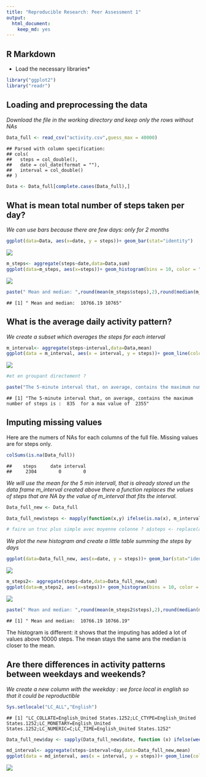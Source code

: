 ```yaml
---
title: "Reproducible Research: Peer Assessment 1"
output: 
  html_document:
    keep_md: yes
---
```




## R Markdown

* Load the necessary libraries*

```r
library("ggplot2")
library("readr")
```


## Loading and preprocessing the data


*Download the file in the working directory and keep only the rows without NAs*

```r
Data_full <- read_csv("activity.csv",guess_max = 40000)
```

```
## Parsed with column specification:
## cols(
##   steps = col_double(),
##   date = col_date(format = ""),
##   interval = col_double()
## )
```

```r
Data <- Data_full[complete.cases(Data_full),]
```



## What is mean total number of steps taken per day?

*We can use bars because there are few days: only for 2 months*

```r
ggplot(data=Data, aes(x=date, y = steps))+ geom_bar(stat="identity")
```

![](PA1_template_files/figure-html/unnamed-chunk-3-1.png)<!-- -->

```r
m_steps<- aggregate(steps~date,data=Data,sum)
ggplot(data=m_steps, aes(x=steps))+ geom_histogram(bins = 10, color = "white")
```

![](PA1_template_files/figure-html/unnamed-chunk-3-2.png)<!-- -->

```r
paste(" Mean and median: ",round(mean(m_steps$steps),2),round(median(m_steps$steps),2))
```

```
## [1] " Mean and median:  10766.19 10765"
```


## What is the average daily activity pattern?

*We create a subset which averages the steps for each interval*

```r
m_interval<- aggregate(steps~interval,data=Data,mean)
ggplot(data = m_interval, aes(x = interval, y = steps))+ geom_line(color = "#00AFBB", size = 1)
```

![](PA1_template_files/figure-html/unnamed-chunk-4-1.png)<!-- -->

```r
#et en groupant directement ?
```



```r
paste("The 5-minute interval that, on average, contains the maximum number of steps is : ",m_interval[m_interval$steps == max(m_interval$steps),"interval"]," for a max value of ",max(m_interval))
```

```
## [1] "The 5-minute interval that, on average, contains the maximum number of steps is :  835  for a max value of  2355"
```



## Imputing missing values


Here are the numers of NAs for each columns of the full file. Missing values are for steps only.

```r
colSums(is.na(Data_full))
```

```
##    steps     date interval 
##     2304        0        0
```

*We will use the mean for the 5 min intervall, that is already stored un the data frame m_interval created above
there a function replaces the values of steps that are NA by the value of m_interval that fits the interval.*

```r
Data_full_new <- Data_full

Data_full_new$steps <- mapply(function(x,y) ifelse(is.na(x), m_interval[m_interval$interval==y,"steps"], x), Data_full_new$steps, Data_full_new$interval)

# faire un truc plus simple avec moyenne colonne ? a$steps <- replace(a$steps, a$interval %in% b$interval, b$V1)
```


*We plot the new histogram and create a little table summing the steps by days*

```r
ggplot(data=Data_full_new, aes(x=date, y = steps))+ geom_bar(stat="identity") 
```

![](PA1_template_files/figure-html/unnamed-chunk-8-1.png)<!-- -->

```r
m_steps2<- aggregate(steps~date,data=Data_full_new,sum)
ggplot(data=m_steps2, aes(x=steps))+ geom_histogram(bins = 10, color = "white")
```

![](PA1_template_files/figure-html/unnamed-chunk-8-2.png)<!-- -->

```r
paste(" Mean and median: ",round(mean(m_steps2$steps),2),round(median(m_steps2$steps),2))
```

```
## [1] " Mean and median:  10766.19 10766.19"
```
The histogram is different: it shows that the imputing has added a lot of values above 10000 steps.
The mean stays the same ans the median is closer to the mean.


## Are there differences in activity patterns between weekdays and weekends?

*We create a new column with the weekday : we force local in english so that it could be reproductible*

```r
Sys.setlocale("LC_ALL","English")
```

```
## [1] "LC_COLLATE=English_United States.1252;LC_CTYPE=English_United States.1252;LC_MONETARY=English_United States.1252;LC_NUMERIC=C;LC_TIME=English_United States.1252"
```

```r
Data_full_new$day <- sapply(Data_full_new$date, function (x) ifelse(weekdays(x)%in%c("Saturday","Sunday"),"weekend","weekday")) 

md_interval<- aggregate(steps~interval+day,data=Data_full_new,mean)
ggplot(data = md_interval, aes(x = interval, y = steps))+ geom_line(color = "#00AFBB", size = 1)+facet_wrap(~day)
```

![](PA1_template_files/figure-html/unnamed-chunk-9-1.png)<!-- -->

